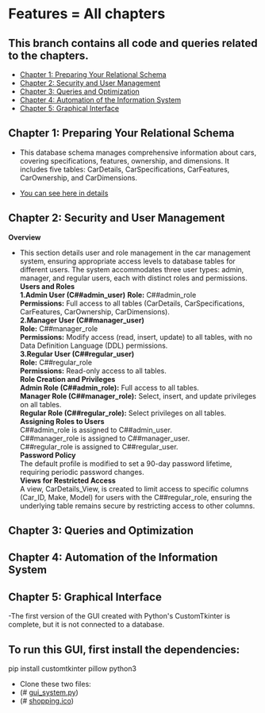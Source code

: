 # Features = All chapters

## This branch contains all code and queries related to the chapters.
- [Chapter 1: Preparing Your Relational Schema](#chapter-1-preparing-your-relational-schema)
- [Chapter 2: Security and User Management](#chapter-2-Security-and-User-Management)
- [ Chapter 3: Queries and Optimization](#Chapter-3-Queries-and-Optimization)
- [Chapter 4: Automation of the Information System](#Chapter-4-Automation-of-the-Information-System)
- [Chapter 5: Graphical Interface](#Chapter-5-Graphical-Interface)


## Chapter 1: Preparing Your Relational Schema
- This database schema manages comprehensive information about cars, covering specifications, features, ownership, and dimensions. It includes five tables: CarDetails, CarSpecifications, CarFeatures, CarOwnership, and CarDimensions. 

- [You can see here in details](https://github.com/Krutik-Vanjara/VEHICLE_DATABASE/tree/DATASET)
## Chapter 2: Security and User Management
 **Overview** 
- This section details user and role management in the car management system, ensuring appropriate access levels to database tables for different users. The system accommodates three user types: admin, manager, and regular users, each with distinct roles and permissions.
 **Users and Roles**  
**1.Admin User (C##admin_user)**
  **Role:** C##admin_role  
  **Permissions:** Full access to all tables (CarDetails, CarSpecifications, CarFeatures, CarOwnership, CarDimensions).  
**2.Manager User (C##manager_user)**  
  **Role:** C##manager_role  
  **Permissions:** Modify access (read, insert, update) to all tables, with no Data Definition Language (DDL) permissions.  
**3.Regular User (C##regular_user)**  
  **Role:** C##regular_role  
  **Permissions:** Read-only access to all tables.  
**Role Creation and Privileges**  
  **Admin Role (C##admin_role):** Full access to all tables.  
  **Manager Role (C##manager_role):** Select, insert, and update privileges on all tables.  
  **Regular Role (C##regular_role):** Select privileges on all tables.  
**Assigning Roles to Users**  
  C##admin_role is assigned to C##admin_user.  
  C##manager_role is assigned to C##manager_user.  
  C##regular_role is assigned to C##regular_user.  
**Password Policy**  
  The default profile is modified to set a 90-day password lifetime, requiring periodic password changes.  
**Views for Restricted Access**  
A view, CarDetails_View, is created to limit access to specific columns (Car_ID, Make, Model) for users with the C##regular_role, ensuring the underlying table remains secure by restricting access to other columns.
## Chapter 3: Queries and Optimization

## Chapter 4: Automation of the Information System

## Chapter 5: Graphical Interface

 -The first version of the GUI created with Python's CustomTkinter is complete, but it is not connected to a database.

## To run this GUI, first install the dependencies:

pip install customtkinter pillow python3

-  Clone these two files:
-  (# [gui_system.py](https://github.com/Krutik-Vanjara/VEHICLE_DATABASE/blob/Features/gui_system.py))
-  (# [shopping.ico](https://github.com/Krutik-Vanjara/VEHICLE_DATABASE/blob/Features/shopping.ico))
